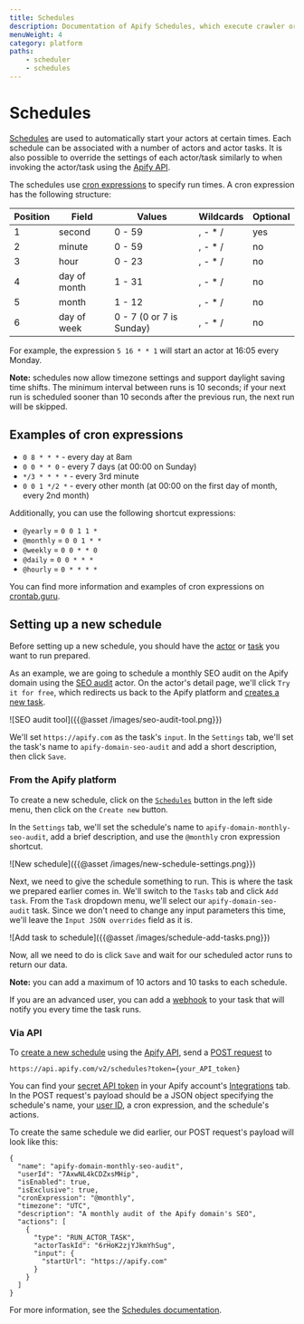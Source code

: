 ```yaml
---
title: Schedules
description: Documentation of Apify Schedules, which execute crawler or actor jobs at specific times using cron-like syntax.
menuWeight: 4
category: platform
paths:
    - scheduler
    - schedules
---
```


# [](#schedules) Schedules

[Schedules](https://my.apify.com/schedules) are used to automatically start your actors at certain times. Each schedule can be associated with a number of actors and actor tasks. It is also possible to override the settings of each actor/task similarly to when invoking the actor/task using the [Apify API](https://docs.apify.com/api/v2#/reference/schedules/).

The schedules use [cron expressions](https://en.wikipedia.org/wiki/Cron#CRON_expression) to specify run times. A cron expression has the following structure:

|Position|Field|Values|Wildcards|Optional|
|--- |--- |--- |--- |--- |
|1|second|0 - 59|, - * /|yes|
|2|minute|0 - 59|, - * /|no|
|3|hour|0 - 23|, - * /|no|
|4|day of month|1 - 31|, - * /|no|
|5|month|1 - 12|, - * /|no|
|6|day of week|0 - 7 (0 or 7 is Sunday)|, - * /|no|

For example, the expression `5 16 * * 1` will start an actor at 16:05 every Monday.

**Note:** schedules now allow timezone settings and support daylight saving time shifts. The minimum interval between runs is 10 seconds; if your next run is scheduled sooner than 10 seconds after the previous run, the next run will be skipped.

## [](#examples) Examples of cron expressions

- `0 8 * * *`  -  every day at 8am
- `0 0 * * 0` - every 7 days (at 00:00 on Sunday)
- `*/3 * * * *` - every 3rd minute
- `0 0 1 */2 *` - every other month (at 00:00 on the first day of month, every 2nd month)

Additionally, you can use the following shortcut expressions:

- `@yearly` = `0 0 1 1 *`
- `@monthly` = `0 0 1 * *`
- `@weekly` = `0 0 * * 0`
- `@daily` = `0 0 * * *`
- `@hourly` = `0 * * * *`


You can find more information and examples of cron expressions on [crontab.guru](http://crontab.guru/).

## [](#setting-up) Setting up a new schedule

Before setting up a new schedule, you should have the [actor](https://docs.apify.com/actors) or [task](https://docs.apify.com/tasks) you want to run prepared.

As an example, we are going to schedule a monthly SEO audit on the Apify domain using the [SEO audit](https://apify.com/drobnikj/seo-audit-tool) actor. On the actor's detail page, we'll click `Try it for free`, which redirects us back to the Apify platform and [creates a new task](https://docs.apify.com/actors/tasks/create). 

![SEO audit tool]({{@asset /images/seo-audit-tool.png}})

We'll set `https://apify.com` as the task's `input`. In the `Settings` tab, we'll set the task's name to `apify-domain-seo-audit` and add a short description, then click `Save`.

### [](#new-schedule-platform) From the Apify platform

To create a new schedule, click on the [`Schedules`](https://my.apify.com/schedules) button in the left side menu, then click on the `Create new` button.

In the `Settings` tab, we'll set the schedule's name to `apify-domain-monthly-seo-audit`, add a brief description, and use the `@monthly` cron expression shortcut. 

![New schedule]({{@asset /images/new-schedule-settings.png}})

Next, we need to give the schedule something to run. This is where the task we prepared earlier comes in. We'll switch to the `Tasks` tab and click `Add task`. From the `Task` dropdown menu, we'll select our `apify-domain-seo-audit` task. Since we don't need to change any input parameters this time, we'll leave the `Input JSON overrides` field as it is. 

![Add task to schedule]({{@asset /images/schedule-add-tasks.png}})

Now, all we need to do is click `Save` and wait for our scheduled actor runs to return our data.

**Note:** you can add a maximum of 10 actors and 10 tasks to each schedule.

If you are an advanced user, you can add a [webhook](https://docs.apify.com/webhooks) to your task that will notify you every time the task runs.

### [](#new-schedule-api) Via API

To [create a new schedule](https://docs.apify.com/api/v2#/reference/schedules/) using the [Apify API](https://docs.apify.com/api/v2), send a [POST request](https://developer.mozilla.org/en-US/docs/Web/HTTP/Methods/POST) to

```https://api.apify.com/v2/schedules?token={your_API_token}```

You can find your [secret API token](https://docs.apify.com/api/v2#/introduction/authentication) in your Apify account's [Integrations](https://my.apify.com/account#/integrations) tab. In the POST request's payload should be a JSON object specifying the schedule's name, your [user ID](https://my.apify.com/account#/integrations), a cron expression, and the schedule's actions.

To create the same schedule we did earlier, our POST request's payload will look like this: 

```
{
  "name": "apify-domain-monthly-seo-audit",
  "userId": "7AxwNL4kCDZxsMHip",
  "isEnabled": true,
  "isExclusive": true,
  "cronExpression": "@monthly",
  "timezone": "UTC",
  "description": "A monthly audit of the Apify domain's SEO",
  "actions": [
    {
      "type": "RUN_ACTOR_TASK",
      "actorTaskId": "6rHoK2zjYJkmYhSug",
      "input": {
        "startUrl": "https://apify.com"
      }
    }
  ]
}
```

For more information, see the [Schedules documentation](https://docs.apify.com/api/v2#/reference/schedules/schedule-object/get-schedule).
